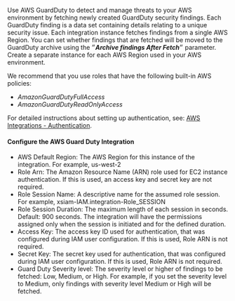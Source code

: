 Use AWS GuardDuty to detect and manage threats to your AWS environment by fetching newly created GuardDuty security findings. Each GuardDuty finding is a data set containing details relating to a unique security issue. 
Each integration instance fetches findings from a single AWS Region.
You can set whether findings that are fetched will be moved to the GuardDuty archive using the ״***Archive findings After Fetch***״ parameter.
Create a separate instance for each AWS Region used in your AWS environment. 

We recommend that you use roles that have the following built-in AWS policies:
* _AmazonGuardDutyFullAccess_
* _AmazonGuardDutyReadOnlyAccess_

For detailed instructions about setting up authentication, see: [AWS Integrations - Authentication](https://xsoar.pan.dev/docs/reference/articles/aws-integrations---authentication).

#### Configure the AWS Guard Duty Integration
- AWS Default Region: The AWS Region for this instance of the integration. For example, us-west-2
- Role Arn: The Amazon Resource Name (ARN) role used for EC2 instance authentication. If this is used, an access key and secret key are not required.
- Role Session Name: A descriptive name for the assumed role session. For example, xsiam-IAM.integration-Role_SESSION
- Role Session Duration: The maximum length of each session in seconds. Default: 900 seconds. The integration will have the permissions assigned only when the session is initiated and for the defined duration.
- Access Key: The access key ID used for authentication, that was configured during IAM user configuration. If this is used, Role ARN is not required.
- Secret Key: The secret key used for authentication, that was configured during IAM user configuration. If this is used, Role ARN is not required.
- Guard Duty Severity level: The severity level or higher of findings to be fetched: Low, Medium, or High. For example, if you set the severity level to Medium, only findings with severity level Medium or High will be fetched.

